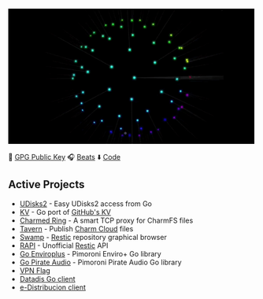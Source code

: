 ![](https://github.com/rubiojr/rubiojr/raw/master/img/mono4loop.gif)

🔑 [GPG Public Key](https://github.com/rubiojr.gpg) 🎧 [Beats](https://www.instagram.com/p/CEoSON2DeWq/) ⬇️  [Code](https://github.com/rubiojr)

## Active Projects

* [UDisks2](https://github.com/rubiojr/go-udisks) - Easy UDisks2 access from Go
* [KV](https://github.com/rubiojr/kv) - Go port of [GitHub's KV](https://github.com/github/github-ds)
* [Charmed Ring](https://github.com/rubiojr/charmedring) - A smart TCP proxy for CharmFS files
* [Tavern](https://github.com/rubiojr/tavern) - Publish [Charm Cloud](https://charm.sh) files
* [Swamp](https://github.com/swampapp/swamp) - [Restic](https://restic.net) repository graphical browser
* [RAPI](https://github.com/rubiojr/rapi) - Unofficial [Restic](https://restic.net) API
* [Go Enviroplus](https://github.com/rubiojr/go-enviroplus) - Pimoroni Enviro+ Go library
* [Go Pirate Audio](https://github.com/rubiojr/go-pirateaudio) - Pimoroni Pirate Audio Go library
* [VPN Flag](https://github.com/rubiojr/vpnflag)
* [Datadis Go client](https://github.com/rubiojr/go-datadis)
* [e-Distribucion client](https://github.com/rubiojr/go-edistribucion)
